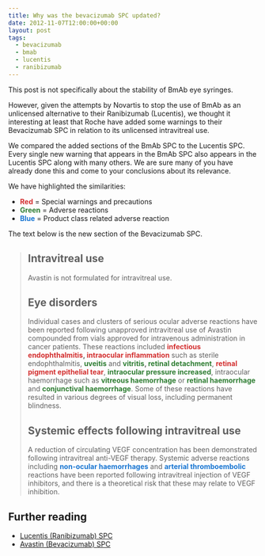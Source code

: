 ```yaml
---
title: Why was the bevacizumab SPC updated?
date: 2012-11-07T12:00:00+00:00
layout: post
tags:
  - bevacizumab
  - bmab
  - lucentis
  - ranibizumab
---
```


This post is not specifically about the stability of BmAb eye syringes.

However, given the attempts by Novartis to stop the use of BmAb as an unlicensed alternative to their Ranibizumab (Lucentis), we thought it interesting at least that Roche have added some warnings to their Bevacizumab SPC in relation to its unlicensed intravitreal use.

We compared the added sections of the BmAb SPC to the Lucentis SPC. Every single new warning that appears in the BmAb SPC also appears in the Lucentis SPC along with many others. We are sure many of you have already done this and come to your conclusions about its relevance.

We have highlighted the similarities:

- **<span style="color: #D32F2F;">Red</span>** = Special warnings and precautions  
- **<span style="color: #2E7D32;">Green</span>** = Adverse reactions  
- **<span style="color: #1976D2;">Blue</span>** = Product class related adverse reaction

The text below is the new section of the Bevacizumab SPC.

> ## Intravitreal use
>
> Avastin is not formulated for intravitreal use.
>
> ## Eye disorders
>
> Individual cases and clusters of serious ocular adverse reactions have been reported following unapproved intravitreal use of Avastin compounded from vials approved for intravenous administration in cancer patients. These reactions included **<span style="color: #D32F2F;">infectious endophthalmitis</span>, <span style="color: #D32F2F;">intraocular inflammation</span>** such as sterile endophthalmitis, **<span style="color: #2E7D32;">uveitis</span>** and **<span style="color: #2E7D32;">vitritis</span>, <span style="color: #2E7D32;">retinal detachment</span>**, **<span style="color: #D32F2F;">retinal pigment epithelial tear</span>**, <span style="color: #2E7D32;"><strong>intraocular pressure increased</strong></span>, intraocular haemorrhage such as **<span style="color: #2E7D32;">vitreous haemorrhage</span>** or <span style="color: #2E7D32;"><strong>retinal haemorrhage</strong></span> and **<span style="color: #2E7D32;">conjunctival haemorrhage</span>**. Some of these reactions have resulted in various degrees of visual loss, including permanent blindness.
>
> ## Systemic effects following intravitreal use
>
> A reduction of circulating VEGF concentration has been demonstrated following intravitreal anti-VEGF therapy. Systemic adverse reactions including **<span style="color: #1976D2;">non-ocular haemorrhages</span>** and **<span style="color: #1976D2;">arterial thromboembolic</span>** reactions have been reported following intravitreal injection of VEGF inhibitors, and there is a theoretical risk that these may relate to VEGF inhibition.

## Further reading

- <a title="Lucentis SPC" href="https://www.medicines.org.uk/EMC/medicine/19409/SPC/Lucentis+10+mg+ml+solution+for+injection/#UNDESIRABLE_EFFECTS">Lucentis (Ranibizumab) SPC</a>  
- <a title="Avastin SPC" href="https://www.medicines.org.uk:443/emc/medicine/15748/SPC/#UNDESIRABLE_EFFECTS">Avastin (Bevacizumab) SPC</a>